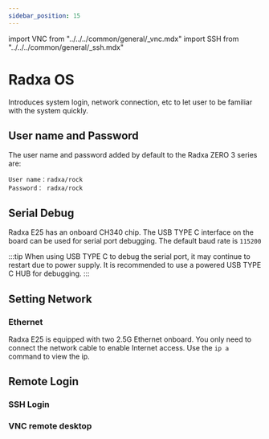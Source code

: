 ```yaml
---
sidebar_position: 15
---
```


import VNC from "../../../common/general/\_vnc.mdx"
import SSH from "../../../common/general/\_ssh.mdx"

# Radxa OS

Introduces system login, network connection, etc to let user to be familiar with the system quickly.

## User name and Password

The user name and password added by default to the Radxa ZERO 3 series are:

```
User name：radxa/rock
Password： radxa/rock
```

## Serial Debug

Radxa E25 has an onboard CH340 chip. The USB TYPE C interface on the board can be used for serial port debugging. The default baud rate is `115200`

:::tip
When using USB TYPE C to debug the serial port, it may continue to restart due to power supply. It is recommended to use a powered USB TYPE C HUB for debugging.
:::

## Setting Network

### Ethernet

Radxa E25 is equipped with two 2.5G Ethernet onboard. You only need to connect the network cable to enable Internet access. Use the `ip a` command to view the ip.

## Remote Login

### SSH Login

<SSH />

### VNC remote desktop

<VNC />
